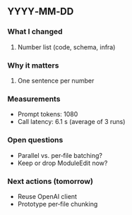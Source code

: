 ## YYYY‑MM‑DD

### What I changed

1. Number list (code, schema, infra)

### Why it matters

1. One sentence per number

### Measurements

- Prompt tokens: 1080
- Call latency: 6.1 s (average of 3 runs)

### Open questions

- Parallel vs. per‑file batching?
- Keep or drop ModuleEdit now?

### Next actions (tomorrow)

- Reuse OpenAI client
- Prototype per‑file chunking
